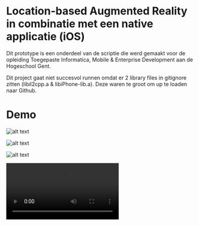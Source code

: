 # Location-based Augmented Reality in combinatie met een native applicatie (iOS)

Dit prototype is een onderdeel van de scriptie die werd gemaakt voor de opleiding Toegepaste Informatica, Mobile & Enterprise Development aan de Hogeschool Gent.

Dit project gaat niet succesvol runnen omdat er 2 library files in gitignore zitten (libil2cpp.a & libiPhone-lib.a). Deze waren te groot om up te loaden naar Github.  

# Demo

![alt text](https://user-images.githubusercontent.com/47556281/167382961-358c8545-a0c5-491b-a694-e6790366713b.PNG )

![alt text](https://user-images.githubusercontent.com/47556281/167383038-0d8fdbc6-3611-4c2e-92f2-5fa0339e4cfc.PNG )

![alt text](https://user-images.githubusercontent.com/47556281/167382993-57e963bb-df3e-41c5-b13b-6bc352de7d6a.PNG )

![alt text](https://user-images.githubusercontent.com/47556281/167588881-a89ebf40-f39f-4a81-9500-bce8dde64753.mov )


